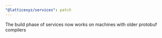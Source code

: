 ```yaml
---
"@latticexyz/services": patch
---
```


The build phase of services now works on machines with older protobuf compilers
